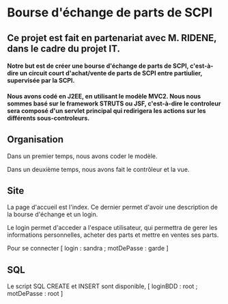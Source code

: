 # Bourse d'échange de parts de SCPI

## Ce projet est fait en partenariat avec M. RIDENE, dans le cadre du projet IT.

#### Notre but est de créer une bourse d'échange de parts de SCPI, c'est-à-dire un circuit court d'achat/vente de parts de SCPI entre partiulier, supervisée par la SCPI.

#### Nous avons codé en J2EE, en utilisant le modèle MVC2. Nous nous sommes basé sur le framework STRUTS ou JSF, c'est-à-dire le controleur sera composé d'un servlet principal qui redirigera les actions sur les différents sous-controleurs. 

## Organisation

Dans un premier temps, nous avons coder le modèle.

Dans un deuxième temps, nous avons fait le contrôleur et la vue.

## Site

La page d'accueil est l'index. Ce dernier permet d'avoir une description de la bourse d'échange et un login.

Le login permet d'acceder a l'espace utilisateur, qui permettra de gerer les informations personnelles, acheter des parts et mettre en ventes ses parts.

Pour se connecter [ login : sandra ; motDePasse : garde ]

## SQL

Le script SQL CREATE et INSERT sont disponible, [ loginBDD : root ; motDePasse : root ]


